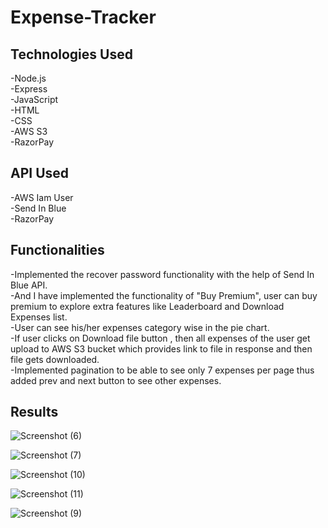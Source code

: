 # Expense-Tracker

## Technologies Used
  -Node.js<br>
  -Express<br>
  -JavaScript<br>
  -HTML<br>
  -CSS<br>
  -AWS S3<br>
  -RazorPay<br>

## API Used
  -AWS Iam User<br>
  -Send In Blue<br>
  -RazorPay<br>

## Functionalities
  -Implemented the recover password functionality with the help of Send In Blue API.<br>
  -And I have implemented the functionality of "Buy Premium", user can buy premium to explore extra features like Leaderboard and Download Expenses list.<br>
  -User can see his/her expenses category wise in the pie chart.<br>
  -If user clicks on Download file button , then all expenses of the user get upload to AWS S3 bucket which provides link to file in response and then file gets downloaded.<br>
  -Implemented pagination to be able to see only 7 expenses per page thus added prev and next button to see other expenses.<br>
  
## Results

![Screenshot (6)](https://github.com/aman-s1/Expense-Tracker/assets/117725652/9f0298c1-c85e-4205-ba7d-eee4f1f748ed)

![Screenshot (7)](https://github.com/aman-s1/Expense-Tracker/assets/117725652/4d0bc729-e890-42b0-a5ca-539196b09640)

![Screenshot (10)](https://github.com/aman-s1/Expense-Tracker/assets/117725652/af5dc91d-d37e-45dc-8e2b-b29fa659ff59)

![Screenshot (11)](https://github.com/aman-s1/Expense-Tracker/assets/117725652/b59892cc-1ea4-4580-a497-549c96e3737d)

![Screenshot (9)](https://github.com/aman-s1/Expense-Tracker/assets/117725652/d9e7f21d-d053-49d4-8c79-4d3a278c8c63)
